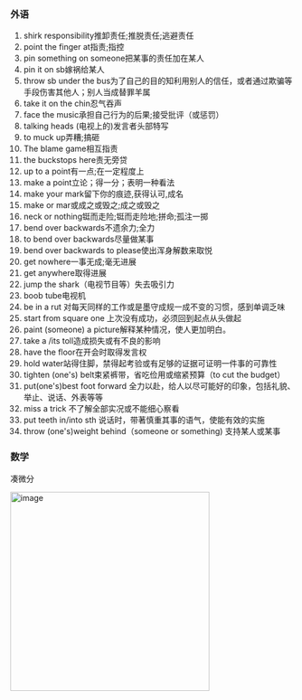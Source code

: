 ### 外语

1. shirk responsibility推卸责任;推脱责任;逃避责任
2. point the finger at指责;指控
3. pin something on someone把某事的责任加在某人
4. pin it on sb嫁祸给某人
5. throw sb under the bus为了自己的目的知利用别人的信任，或者通过欺骗等手段伤害其他人；别人当成替罪羊属
6. take it on the chin忍气吞声
7. face the music承担自己行为的后果;接受批评（或惩罚）
8. talking heads (电视上的)发言者头部特写
9. to muck up弄糟;搞砸
10. The blame game相互指责
11. the buckstops here责无旁贷
12. up to a point有一点;在一定程度上
13. make a point立论；得一分；表明一种看法
14. make your mark留下你的痕迹,获得认可,成名
15. make or mar或成之或毁之;成之或毁之
16. neck or nothing铤而走险;铤而走险地;拼命;孤注一掷
17. bend over backwards不遗余力;全力
18. to bend over backwards尽量做某事
19. bend over backwards to please使出浑身解数来取悦
20. get nowhere一事无成;毫无进展
21. get anywhere取得进展
22. jump the shark（电视节目等）失去吸引力
23. boob tube电视机
24. be in a rut 对每天同样的工作或是墨守成规一成不变的习惯，感到单调乏味
25. start from square one 上次没有成功，必须回到起点从头做起
26. paint (someone) a picture解释某种情况，使人更加明白。
27. take a /its toll造成损失或有不良的影响
28. have the floor在开会时取得发言权
29. hold water站得住脚，禁得起考验或有足够的证据可证明一件事的可靠性
30. tighten (one's) belt束紧裤带，省吃俭用或缩紧预算（to cut the budget）
31. put(one's)best foot forward  全力以赴，给人以尽可能好的印象，包括礼貌、举止、说话、外表等等
32. miss a trick 不了解全部实况或不能细心察看
33. put teeth in/into sth 说话时，带著慎重其事的语气，使能有效的实施
34. throw (one's)weight behind（someone or something) 支持某人或某事


### 数学

凑微分

<img width="352" alt="image" src="https://user-images.githubusercontent.com/48854115/204074705-db31c81d-48c5-437d-8b7e-6f2d11d20930.png">

